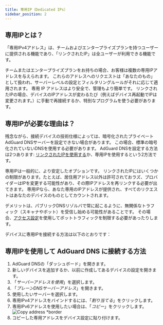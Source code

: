 ```yaml
---
title: 専用IP（Dedicated IPs）
sidebar_position: 2
---
```


## 専用IPとは？

「専用IPv4アドレス」は、チームおよびエンタープライズプランを持つユーザーに提供される機能であり、「リンクされたIP」は全ユーザーが利用できる機能です。

チームまたはエンタープライズプランをお持ちの場合、お客様は複数の専用IPアドレスを与えられます。 これらのアドレスへのリクエストは「あなたのもの」として扱われ、サーバーレベルの設定とフィルタリングルールがそれに応じて適用されます。 専用 IP アドレスはより安全で、管理もより簡単です。 リンクされたIPの場合、デバイスのIPアドレスが変わるたび（例えばデバイス再起動でIPは変更されます。）に手動で再接続するか、特別なプログラムを使う必要があります。

## 専用IPが必要な理由は？

残念ながら、接続デバイスの技術仕様によっては、暗号化されたプライベートAdGuard DNSサーバーを設定できない場合があります。 この場合、標準の暗号化されていないDNSを使用する必要があります。 AdGuard DNSを設定する方法は2つあります: [リンクされたIPを使用する](/private-dns/connect-devices/other-options/linked-ip.md)か、専用IPを使用するという2方法です。

専用IPは一般的に、より安定したオプションです。 リンクされたIPにはいくつかの制限があります。たとえば、居住用アドレス以外は許可されておラズ、プロバイダーはIPを変更する可能性があり、その際IPアドレスを再リンクする必要が出てきます。 専用IPなら、あなた専用のIPアドレスが提供され、すべてのリクエストはあなたのデバイスのものとしてカウントされます。

デメリットは、パブリックDNSリゾルバで常に起こるように、無関係なトラフィック（スキャナやボット）を受信し始める可能性があることです。 その場合、[アクセス設定](/private-dns/server-and-settings/access.md)を使用してボットトラフィックを制限する必要があったりします。

デバイスに専用IPを接続する方法は以下のとおりです：

## 専用IPを使用して AdGuard DNS に接続する方法

1. AdGuard DNSの「ダッシュボード」を開きます。
2. 新しいデバイスを追加するか、以前に作成してあるデバイスの設定を開きます。
3. 「_サーバーアドレスを使用_」を選択します。
4. 「_プレーンDNSサーバーアドレス_」を開きます。
5. 使用したいサーバーを選択します。
6. 専用IPv4アドレスをバインドするには、「_割り当てる_」をクリックします。
7. 専用IPv6アドレスを使用したい場合は、「_コピー_」をクリックします。
    ![Copy address \*border](https://cdn.adtidy.org/content/kb/dns/private/new_dns/connect/dedicated_step7.png)
8. コピーした専用アドレスをデバイス設定に貼り付けます。
